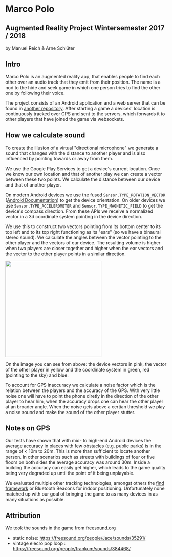 # Marco Polo
## Augmented Reality Project Wintersemester 2017 / 2018
by Manuel Reich & Arne Schlüter

## Intro
Marco Polo is an augmented reality app, that enables people to find each other over an audio track that they emit from their position. The name is a nod to the hide and seek game in which one person tries to find the other one by following their voice.

The project consists of an Android application and a web server that can be found in [another repository](https://github.com/ar-marco-polo/marco-polo-server). After starting a game a devices' location is continuously tracked over GPS and sent to the servers, which forwards it to other players that have joined the game via websockets.

## How we calculate sound

To create the illusion of a virtual "directional microphone" we generate a sound that changes with the distance to another player and is also influenced by pointing towards or away from them.

We use the Google Play Services to get a device's current location. Once we know our own location and that of another play we can create a vector between these two points. We calculate the distance between our device and that of another player.

On modern Android devices we use the fused `Sensor.TYPE_ROTATION_VECTOR` ([Android Documentation](https://developer.android.com/guide/topics/sensors/sensors_motion.html)) to get the device orientation.
On older devices we use `Sensor.TYPE_ACCELEROMETER` and `Sensor.TYPE_MAGNETIC_FIELD` to get the device's compass direction. From these APIs we receive a normalized vector in a 3d coordinate system pointing in the device direction.

We use this to construct two vectors pointing from its bottom center to its top left and to its top right functioning as its "ears" (so we have a binaural stereo sound). We calculate the angles between the vector pointing to the other player and the vectors of our device. The resulting volume is higher when two players are closer together and higher when the ear vectors and the vector to the other player points in a similar direction.

<img width="300" src="https://github.com/ar-marco-polo/marco-polo-android-app/blob/master/screenshots/Screenshot%202018-01-31%20at%2016.16.33.png" />

On the image you can see from above: the device vectors in pink, the vector of the other player in yellow and the coordinate system in green, red (pointing to the sky) and blue.

To account for GPS inaccuracy we calculate a noise factor which is the relation between the players and the accuracy of the GPS. With very little noise one will have to point the phone diretly in the direction of the other player to hear him, when the accuracy drops one can hear the other player at an broader angle.
When the noise gets above a certian threshold we play a noise sound and make the sound of the other player stutter.

## Notes on GPS

Our tests have shown that with mid- to high-end Android devices the average accuracy in places with few obstacles (e.g. public parks) is in the range of &lt; 10m to 20m. This is more than sufficient to locate another person. In other scenarios such as streets with buildings of four or five floors on both sides the average accuracy was around 30m. Inside a building the accuracy can easily get higher, which leads to the game quality being very degraded up until the point of it being unplayable.

We evaluated multiple other tracking technologies, amongst others the [find framework](https://github.com/schollz/find) or Bluetooth Beacons for indoor positioning. Unfortunately none matched up with our goal of bringing the game to as many devices in as many situations as possible.

## Attribution

We took the sounds in the game from [freesound.org](https://freesound.org/)
- static noise: https://freesound.org/people/Jace/sounds/35291/
- vintage elecro pop loop : https://freesound.org/people/frankum/sounds/384468/
